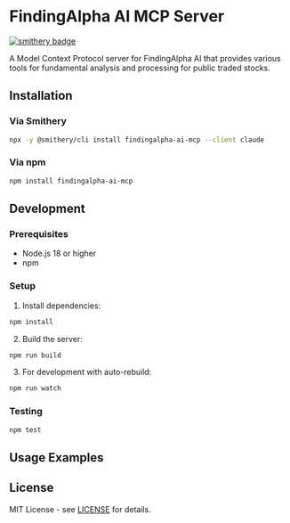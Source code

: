 # FindingAlpha AI MCP Server

[![smithery badge](https://smithery.ai/badge/findingalpha-ai-mcp)](https://smithery.ai/server/findingalpha-ai-mcp)

A Model Context Protocol server for FindingAlpha AI that provides various tools for fundamental analysis and processing for public traded stocks.


## Installation

### Via Smithery

```bash
npx -y @smithery/cli install findingalpha-ai-mcp --client claude
```

### Via npm

```bash
npm install findingalpha-ai-mcp
```

## Development

### Prerequisites

- Node.js 18 or higher
- npm

### Setup

1. Install dependencies:
```bash
npm install
```

2. Build the server:
```bash
npm run build
```

3. For development with auto-rebuild:
```bash
npm run watch
```

### Testing

```bash
npm test
```

## Usage Examples


## License

MIT License - see [LICENSE](LICENSE) for details. 